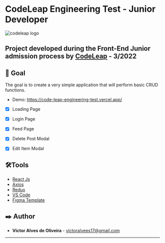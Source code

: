 # CodeLeap Engineering Test - Junior Developer
![codeleap logo](https://github.com/gustavosgdev/codeleap-challenge/blob/main/assets/codeleap-logo.png)

## Project developed during the Front-End Junior admission process by [CodeLeap](https://www.codeleap.co.uk/) - 3/2022

## 🚀 Goal

The goal is to create a very simple application that will perform basic CRUD functions.
* Demo: https://code-leap-engineering-test.vercel.app/
- [x] Loading Page
- [x] Login Page
- [x] Feed Page
- [x] Delete Post Modal
- [x] Edit Item Modal


## 🛠️Tools

* [React Js](https://pt-br.reactjs.org/)
* [Axios](https://www.npmjs.com/package/axios)
* [Redux](https://redux.js.org/)
* [VS Code](https://code.visualstudio.com/)
* [Figma Template](https://www.figma.com/file/0OQWLQmU14SF2cDhHPJ2sx/CodeLeap-Engineering-Test?node-id=0%3A1)


## ✒️ Author
* **Victor Alves de Oliveira** - victoralvees17@gmail.com

---
